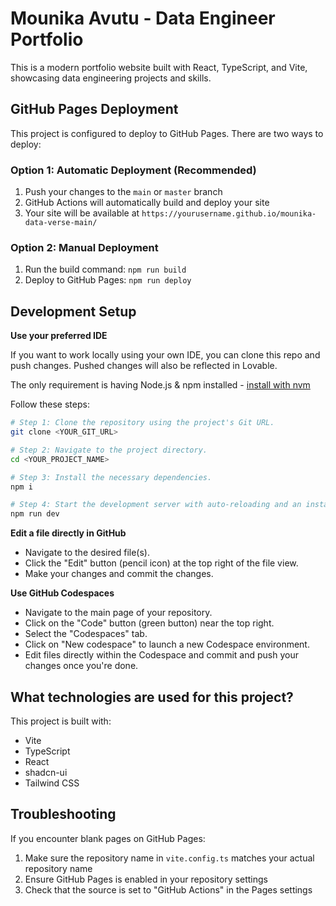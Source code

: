 # Mounika Avutu - Data Engineer Portfolio

This is a modern portfolio website built with React, TypeScript, and Vite, showcasing data engineering projects and skills.

## GitHub Pages Deployment

This project is configured to deploy to GitHub Pages. There are two ways to deploy:

### Option 1: Automatic Deployment (Recommended)
1. Push your changes to the `main` or `master` branch
2. GitHub Actions will automatically build and deploy your site
3. Your site will be available at `https://yourusername.github.io/mounika-data-verse-main/`

### Option 2: Manual Deployment
1. Run the build command: `npm run build`
2. Deploy to GitHub Pages: `npm run deploy`

## Development Setup

**Use your preferred IDE**

If you want to work locally using your own IDE, you can clone this repo and push changes. Pushed changes will also be reflected in Lovable.

The only requirement is having Node.js & npm installed - [install with nvm](https://github.com/nvm-sh/nvm#installing-and-updating)

Follow these steps:

```sh
# Step 1: Clone the repository using the project's Git URL.
git clone <YOUR_GIT_URL>

# Step 2: Navigate to the project directory.
cd <YOUR_PROJECT_NAME>

# Step 3: Install the necessary dependencies.
npm i

# Step 4: Start the development server with auto-reloading and an instant preview.
npm run dev
```

**Edit a file directly in GitHub**

- Navigate to the desired file(s).
- Click the "Edit" button (pencil icon) at the top right of the file view.
- Make your changes and commit the changes.

**Use GitHub Codespaces**

- Navigate to the main page of your repository.
- Click on the "Code" button (green button) near the top right.
- Select the "Codespaces" tab.
- Click on "New codespace" to launch a new Codespace environment.
- Edit files directly within the Codespace and commit and push your changes once you're done.

## What technologies are used for this project?

This project is built with:

- Vite
- TypeScript
- React
- shadcn-ui
- Tailwind CSS

## Troubleshooting

If you encounter blank pages on GitHub Pages:
1. Make sure the repository name in `vite.config.ts` matches your actual repository name
2. Ensure GitHub Pages is enabled in your repository settings
3. Check that the source is set to "GitHub Actions" in the Pages settings


